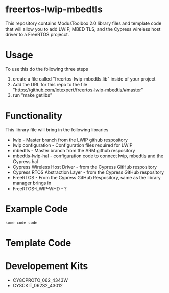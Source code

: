# freertos-lwip-mbedtls

This repository contains ModusToolbox 2.0 library files and template code that will allow you to add LWIP, MBED TLS, and the Cypress wireless host driver to a FreeRTOS projecct.

# Usage
To use this do the following three steps
1. create a file called "freertos-lwip-mbedtls.lib" inside of your project
2. Add the URL for this repo to the file "https://github.com/iotexpert/freertos-lwip-mbedtls/#master"
3. run "make getlibs"

# Functionality
This library file will bring in the following libraries
* lwip - Master branch from the LWIP github respository
* lwip configuration - Configuration files required for LWIP
* mbedtls - Master branch from the ARM github respository
* mbedtls-lwip-hal - configuration code to connect lwip, mbedtls and the Cypress hal
* Cypress Wireless Host Driver - from the Cypress GitHub respository
* Cypress RTOS Abstraction Layer - from the Cypress GitHub respository
* FreeRTOS - From the Cypress GitHub Respository, same as the library manager brings in
* FreeRTOS-LWIP-WHD - ?

# Example Code
```
some code code
```

# Template Code

# Developement Kits
* CY8CPROTO_062_4343W
* CY8CKIT_062S2_43012

